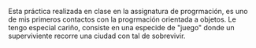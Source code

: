 Esta práctica realizada en clase en la assignatura de progrmación, es uno de mis primeros contactos con la progrmación orientada a objetos. Le tengo especial cariño, consiste en una especide de "juego" donde un superviviente recorre una ciudad con tal de sobrevivir. 
